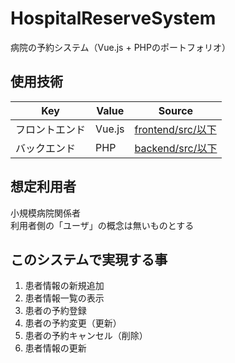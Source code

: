 # HospitalReserveSystem
病院の予約システム（Vue.js + PHPのポートフォリオ）

## 使用技術

|Key|Value|Source|
|---|---|---|
|フロントエンド|Vue.js|[frontend/src/以下](https://github.com/YanaPIIDXer/HospitalReserveSystem/tree/develop/backend/src)|
|バックエンド|PHP|[backend/src/以下](https://github.com/YanaPIIDXer/HospitalReserveSystem/tree/develop/frontend/src)|

## 想定利用者

小規模病院関係者  
利用者側の「ユーザ」の概念は無いものとする

## このシステムで実現する事

1. 患者情報の新規追加
2. 患者情報一覧の表示
3. 患者の予約登録
4. 患者の予約変更（更新）
5. 患者の予約キャンセル（削除）
6. 患者情報の更新
